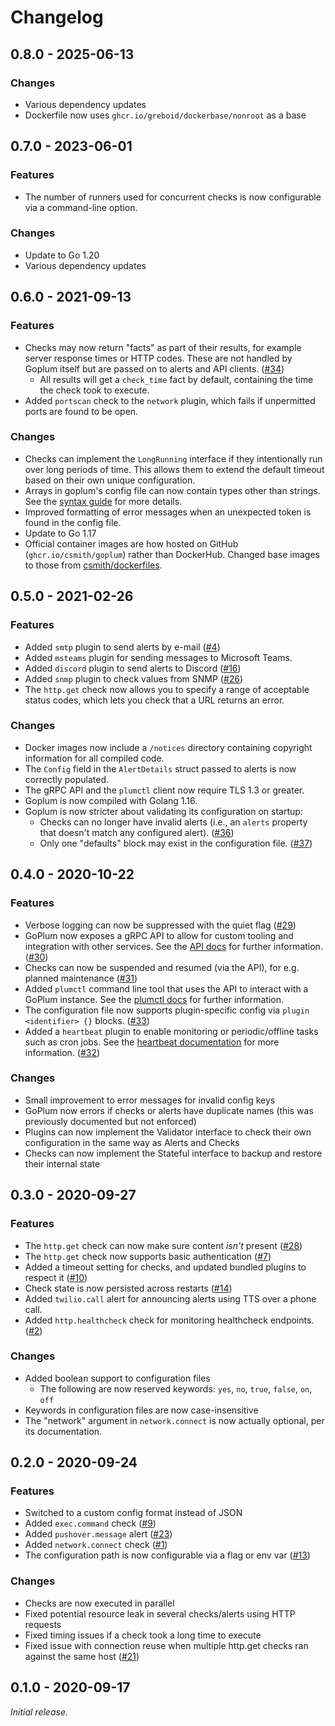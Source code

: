 # Changelog

## 0.8.0 - 2025-06-13

### Changes

* Various dependency updates
* Dockerfile now uses `ghcr.io/greboid/dockerbase/nonroot` as a base

## 0.7.0 - 2023-06-01

### Features

* The number of runners used for concurrent checks is now configurable
  via a command-line option.

### Changes

* Update to Go 1.20
* Various dependency updates

## 0.6.0 - 2021-09-13

### Features

* Checks may now return "facts" as part of their results, for example server
  response times or HTTP codes. These are not handled by Goplum itself but are
  passed on to alerts and API clients.
  ([#34](https://github.com/csmith/goplum/issues/34))
  * All results will get a `check_time` fact by default, containing the time
    the check took to execute.
* Added `portscan` check to the `network` plugin, which fails if unpermitted
  ports are found to be open.

### Changes

* Checks can implement the `LongRunning` interface if they intentionally run
  over long periods of time. This allows them to extend the default timeout
  based on their own unique configuration.
* Arrays in goplum's config file can now contain types other than strings.
  See the [syntax guide](docs/syntax.adoc) for more details.
* Improved formatting of error messages when an unexpected token is found
  in the config file.
* Update to Go 1.17
* Official container images are how hosted on GitHub (`ghcr.io/csmith/goplum`)
  rather than DockerHub. Changed base images to those from
  [csmith/dockerfiles](https://github.com/csmith/dockerfiles).

## 0.5.0 - 2021-02-26

### Features

* Added `smtp` plugin to send alerts by e-mail
  ([#4](https://github.com/csmith/goplum/issues/4))
* Added `msteams` plugin for sending messages to
  Microsoft Teams.
* Added `discord` plugin to send alerts to Discord
  ([#16](https://github.com/csmith/goplum/issues/16))
* Added `snmp` plugin to check values from SNMP
  ([#26](https://github.com/csmith/goplum/issues/26))
* The `http.get` check now allows you to specify a range of
  acceptable status codes, which lets you check that a URL
  returns an error.

### Changes

* Docker images now include a `/notices` directory containing
  copyright information for all compiled code.
* The `Config` field in the `AlertDetails` struct passed to
  alerts is now correctly populated.
* The gRPC API and the `plumctl` client now require TLS 1.3
  or greater.
* Goplum is now compiled with Golang 1.16.
* Goplum is now stricter about validating its configuration
  on startup:
  * Checks can no longer have invalid alerts (i.e., an
    `alerts` property that doesn't match any configured alert).
    ([#36](https://github.com/csmith/goplum/issues/36))
  * Only one "defaults" block may exist in the configuration file.
    ([#37](https://github.com/csmith/goplum/issues/37))

## 0.4.0 - 2020-10-22

### Features

* Verbose logging can now be suppressed with the quiet flag
  ([#29](https://github.com/csmith/goplum/issues/29))
* GoPlum now exposes a gRPC API to allow for custom tooling
  and integration with other services.
  See the [API docs](docs/api.adoc) for further information.
  ([#30](https://github.com/csmith/goplum/issues/30))
* Checks can now be suspended and resumed (via the API), for
  e.g. planned maintenance
  ([#31](https://github.com/csmith/goplum/issues/31))
* Added `plumctl` command line tool that uses the API to
  interact with a GoPlum instance.
  See the [plumctl docs](docs/plumctl.adoc) for further
  information.
* The configuration file now supports plugin-specific
  config via `plugin <identifier> {}` blocks.
  ([#33](https://github.com/csmith/goplum/issues/33))
* Added a `heartbeat` plugin to enable monitoring or periodic/offline
  tasks such as cron jobs. See the
  [heartbeat documentation](plugins/heartbeat) for more information.
  ([#32](https://github.com/csmith/goplum/issues/32))

### Changes

* Small improvement to error messages for invalid config keys
* GoPlum now errors if checks or alerts have duplicate names
  (this was previously documented but not enforced)
* Plugins can now implement the Validator interface to check
  their own configuration in the same way as Alerts and Checks
* Checks can now implement the Stateful interface to backup
  and restore their internal state

## 0.3.0 - 2020-09-27

### Features

* The `http.get` check can now make sure content *isn't* present
  ([#28](https://github.com/csmith/goplum/issues/28))
* The `http.get` check now supports basic authentication
  ([#7](https://github.com/csmith/goplum/issues/7))
* Added a timeout setting for checks, and updated bundled plugins
  to respect it ([#10](https://github.com/csmith/goplum/issues/10))
* Check state is now persisted across restarts
  ([#14](https://github.com/csmith/goplum/issues/14))
* Added `twilio.call` alert for announcing alerts using TTS
  over a phone call.
* Added `http.healthcheck` check for monitoring healthcheck endpoints.
  ([#2](https://github.com/csmith/goplum/issues/2))

### Changes

* Added boolean support to configuration files
  * The following are now reserved keywords: `yes`, `no`, `true`, `false`, `on`, `off`
* Keywords in configuration files are now case-insensitive
* The "network" argument in `network.connect` is now actually optional,
  per its documentation.

## 0.2.0 - 2020-09-24

### Features

* Switched to a custom config format instead of JSON
* Added `exec.command` check ([#9](https://github.com/csmith/goplum/issues/9))
* Added `pushover.message` alert ([#23](https://github.com/csmith/goplum/issues/23))
* Added `network.connect` check ([#1](https://github.com/csmith/goplum/issues/1))
* The configuration path is now configurable via a flag or env var
  ([#13](https://github.com/csmith/goplum/issues/13))

### Changes

* Checks are now executed in parallel
* Fixed potential resource leak in several checks/alerts using HTTP requests
* Fixed timing issues if a check took a long time to execute
* Fixed issue with connection reuse when multiple http.get checks ran
  against the same host ([#21](https://github.com/csmith/goplum/issues/21))

## 0.1.0 - 2020-09-17

_Initial release._